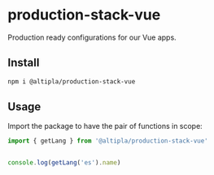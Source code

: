 
# production-stack-vue

Production ready configurations for our Vue apps.


## Install

```sh
npm i @altipla/production-stack-vue
```


## Usage

Import the package to have the pair of functions in scope:

```js
import { getLang } from '@altipla/production-stack-vue'


console.log(getLang('es').name)
```
